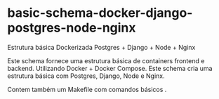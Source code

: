 # basic-schema-docker-django-postgres-node-nginx
Estrutura básica Dockerizada Postgres + Django + Node + Nginx

Este schema fornece uma estrutura básica de containers frontend e backend. Utilizando Docker + Docker Compose. 
Este schema cria uma estrutura básica com Postgres, Django, Node e Nginx. 

Contem também um Makefile com comandos básicos .

